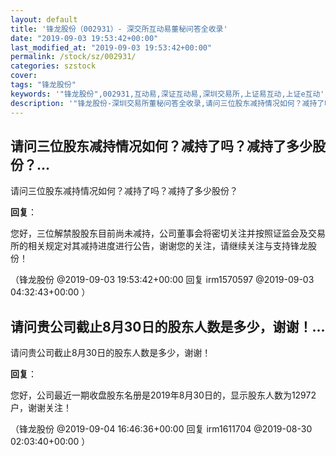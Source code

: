 ```yaml
---
layout: default
title: '锋龙股份（002931）- 深交所互动易董秘问答全收录'
date: "2019-09-03 19:53:42+00:00"
last_modified_at: "2019-09-03 19:53:42+00:00"
permalink: /stock/sz/002931/
categories: szstock
cover: 
tags: "锋龙股份"
keywords: '"锋龙股份",002931,互动易,深证互动易,深圳交易所,上证易互动,上证e互动'
description: '"锋龙股份-深圳交易所董秘问答全收录,请问三位股东减持情况如何？减持了吗？减持了多少股份？"'
---
```


## 请问三位股东减持情况如何？减持了吗？减持了多少股份？...

请问三位股东减持情况如何？减持了吗？减持了多少股份？

**回复**：

您好，三位解禁股股东目前尚未减持，公司董事会将密切关注并按照证监会及交易所的相关规定对其减持进度进行公告，谢谢您的关注，请继续关注与支持锋龙股份！ 

（锋龙股份  @2019-09-03 19:53:42+00:00 回复 irm1570597  @2019-09-03 04:32:43+00:00 ）

## 请问贵公司截止8月30日的股东人数是多少，谢谢！...

请问贵公司截止8月30日的股东人数是多少，谢谢！

**回复**：

您好，公司最近一期收盘股东名册是2019年8月30日的，显示股东人数为12972户，谢谢关注！ 

（锋龙股份  @2019-09-04 16:46:36+00:00 回复 irm1611704  @2019-08-30 02:03:40+00:00 ）

